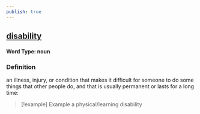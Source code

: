 ```yaml
---
publish: true
---
```

## [disability](https://dictionary.cambridge.org/dictionary/english/disability)

#### Word Type: noun
### Definition
an illness, injury, or condition that makes it difficult for someone to do some things that other people do, and that is usually permanent or lasts for a long time:

>[!example] Example
> a physical/learning disability
